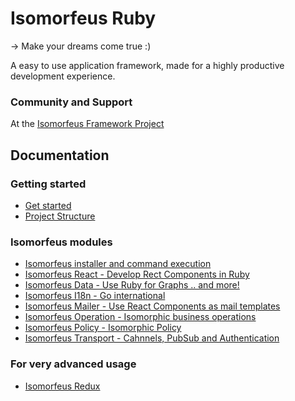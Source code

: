 # Isomorfeus Ruby

-> Make your dreams come true :)

A easy to use application framework, made for a highly productive development experience.

### Community and Support
At the [Isomorfeus Framework Project](http://isomorfeus.com) 

## Documentation

### Getting started
- [Get started](https://github.com/isomorfeus/isomorfeus-project/blob/master/ruby/docs/get_started_web.md)
- [Project Structure](https://github.com/isomorfeus/isomorfeus-project/blob/master/ruby/docs/project_structure.md)
### Isomorfeus modules
- [Isomorfeus installer and command execution](https://github.com/isomorfeus/isomorfeus-project/blob/master/ruby/isomorfeus/README.md)
- [Isomorfeus React - Develop Rect Components in Ruby](https://github.com/isomorfeus/isomorfeus-react/blob/master/ruby/README.md)
- [Isomorfeus Data - Use Ruby for Graphs .. and more!](https://github.com/isomorfeus/isomorfeus-project/blob/master/ruby/isomorfeus-data/README.md)
- [Isomorfeus I18n - Go international](https://github.com/isomorfeus/isomorfeus-project/blob/master/ruby/isomorfeus-i18n/README.md)
- [Isomorfeus Mailer - Use React Components as mail templates](https://github.com/isomorfeus/isomorfeus-project/blob/master/ruby/isomorfeus-mailer/README.md)
- [Isomorfeus Operation - Isomorphic business operations](https://github.com/isomorfeus/isomorfeus-project/blob/master/ruby/isomorfeus-operation/README.md)
- [Isomorfeus Policy - Isomorphic Policy](https://github.com/isomorfeus/isomorfeus-project/blob/master/ruby/isomorfeus-policy/README.md)
- [Isomorfeus Transport - Cahnnels, PubSub and Authentication](https://github.com/isomorfeus/isomorfeus-project/blob/master/ruby/isomorfeus-transport/README.md)

### For very advanced usage
- [Isomorfeus Redux](https://github.com/isomorfeus/isomorfeus-redux/blob/master/ruby/README.md)
